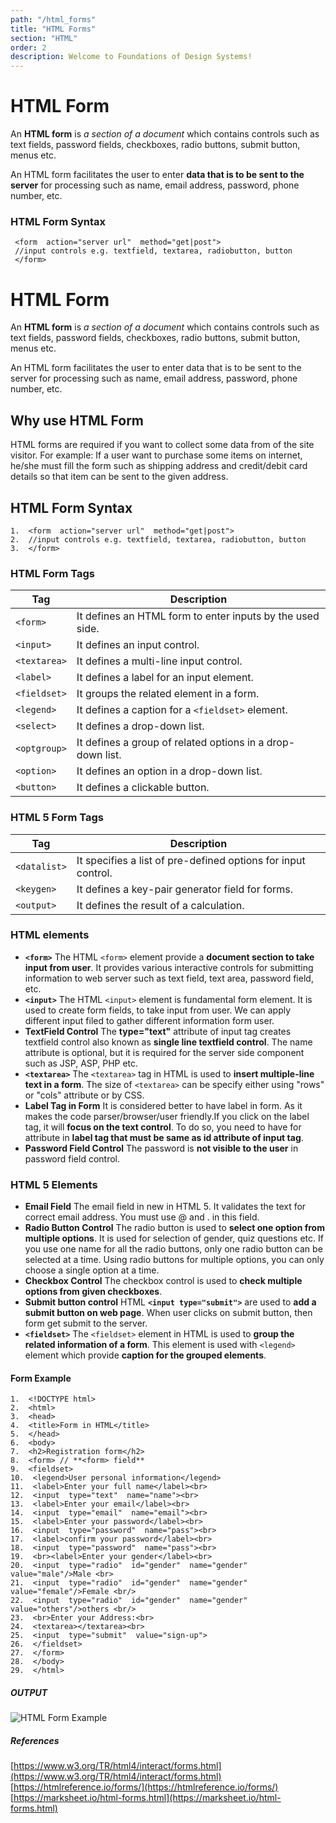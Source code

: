 ```yaml
---
path: "/html_forms"
title: "HTML Forms"
section: "HTML"
order: 2
description: Welcome to Foundations of Design Systems!
---
```


# HTML Form

An  **HTML form**  is  _a section of a document_  which contains controls such as text fields, password fields, checkboxes, radio buttons, submit button, menus etc.

An HTML form facilitates the user to enter **data that is to be sent to the server** for processing such as name, email address, password, phone number, etc.
### HTML Form Syntax

     <form  action="server url"  method="get|post">
     //input controls e.g. textfield, textarea, radiobutton, button
     </form>

# HTML Form

An  **HTML form**  is  _a section of a document_  which contains controls such as text fields, password fields, checkboxes, radio buttons, submit button, menus etc.

An HTML form facilitates the user to enter data that is to be sent to the server for processing such as name, email address, password, phone number, etc. 

## Why use HTML Form

HTML forms are required if you want to collect some data from of the site visitor.
For example: If a user want to purchase some items on internet, he/she must fill the form such as shipping address and credit/debit card details so that item can be sent to the given address.

## HTML Form Syntax

    1.  <form  action="server url"  method="get|post">
    2.  //input controls e.g. textfield, textarea, radiobutton, button
    3.  </form>

### HTML Form Tags

|Tag|Description|
|--|--|
|`<form>`|It defines an HTML form to enter inputs by the used side.|
|`<input>`|It defines an input control.|
|`<textarea>`|It defines a multi-line input control.|
|`<label>`|It defines a label for an input element.|
|`<fieldset>`|It groups the related element in a form.|
|`<legend>`|It defines a caption for a `<fieldset>` element.|
|`<select>`|It defines a drop-down list.|
|`<optgroup>`|It defines a group of related options in a drop-down list.
|`<option>`|It defines an option in a drop-down list.
|`<button>`|It defines a clickable button.
### HTML 5 Form Tags
|Tag|Description|
|--|--|
|`<datalist>`|It specifies a list of pre-defined options for input control.
|`<keygen>`|It defines a key-pair generator field for forms.
|`<output>`|It defines the result of a calculation.

### HTML elements

 - **`<form>`**
The HTML `<form>` element provide a **document section to take input from user**. It provides various interactive controls for submitting information to web server such as text field, text area, password field, etc.
 - **`<input>`**
The HTML `<input>` element is fundamental form element. It is used to create form fields, to take input from user. We can apply different input filed to gather different information form user.
 - **TextField  Control**
The **type="text"** attribute of input tag creates textfield control also known as **single line textfield control**. The name attribute is optional, but it is required for the server side component such as JSP, ASP, PHP etc.
 - **`<textarea>`**
The `<textarea>` tag in HTML is used to **insert multiple-line text in a form**. The size of `<textarea>` can be specify either using "rows" or "cols" attribute or by CSS.
 - **Label Tag in Form**
It is considered better to have label in form. As it makes the code parser/browser/user friendly.If you click on the label tag, it will **focus on the text control**. To do so, you need to have for attribute in **label tag that must be same as id attribute of input tag**.
 - **Password Field Control**
The password is **not visible to the user** in password field control.
### HTML 5 Elements
 - **Email Field**
  The email field in new in HTML 5. It validates the text for correct email address. You must use @ and . in this field.
 -  **Radio Button Control**
The radio button is used to **select one option from multiple options**. It is used for selection of gender, quiz questions etc.
If you use one name for all the radio buttons, only one radio button can be selected at a time.
Using radio buttons for multiple options, you can only choose a single option at a time.
 - **Checkbox Control**
The checkbox control is used to **check multiple options from given checkboxes**.
 - **Submit button control**
HTML  **`<input type="submit">`**  are used to **add a submit button on web page**. When user clicks on submit button, then form get submit to the server.
 - **`<fieldset>`**
The `<fieldset>` element in HTML is used to **group the related information of a form**. This element is used with `<legend>` element which provide **caption for the grouped elements**.
 
 #### Form Example

    1.  <!DOCTYPE html>
    2.  <html>
    3.  <head>
    4.  <title>Form in HTML</title>
    5.  </head>
    6.  <body>
    7.  <h2>Registration form</h2>
    8.  <form> // **<form> field** 
    9.  <fieldset> 
    10.  <legend>User personal information</legend>
    11.  <label>Enter your full name</label><br>
    12.  <input  type="text"  name="name"><br>
    13.  <label>Enter your email</label><br>
    14.  <input  type="email"  name="email"><br>
    15.  <label>Enter your password</label><br>
    16.  <input  type="password"  name="pass"><br>
    17.  <label>confirm your password</label><br>
    18.  <input  type="password"  name="pass"><br>
    19.  <br><label>Enter your gender</label><br>
    20.  <input  type="radio"  id="gender"  name="gender"  value="male"/>Male <br>
    21.  <input  type="radio"  id="gender"  name="gender"  value="female"/>Female <br/>
    22.  <input  type="radio"  id="gender"  name="gender"  value="others"/>others <br/>
    23.  <br>Enter your Address:<br>
    24.  <textarea></textarea><br>
    25.  <input  type="submit"  value="sign-up">
    26.  </fieldset>
    27.  </form>
    28.  </body>
    29.  </html>

##### OUTPUT
![HTML Form Example](https://static.javatpoint.com/htmlpages/images/html-form-example.png)

##### References 
[https://www.w3.org/TR/html4/interact/forms.html](https://www.w3.org/TR/html4/interact/forms.html)
[https://htmlreference.io/forms/](https://htmlreference.io/forms/)
[https://marksheet.io/html-forms.html](https://marksheet.io/html-forms.html)

